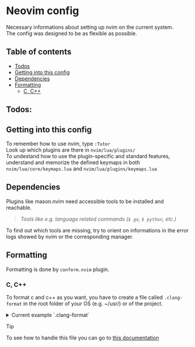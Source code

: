 # Neovim config

Necessary informations about setting up nvim on the current system.  
The config was designed to be as flexible as possible.

## Table of contents

- [Todos](#todos)
- [Getting into this config](#getting-into-this-config)
- [Dependencies](#dependencies)
- [Formatting](#formatting)
  - [C, C++](#c-c)

## Todos:

## Getting into this config

To remember how to use nvim, type `:Tutor`  
Look up which plugins are there in `nvim/lua/plugins/`  
To undestand how to use the plugin-specific and standard features, understand and memorize the defined keymaps in both `nvim/lua/core/keymaps.lua` and `nvim/lua/plugins/keymaps.lua`

## Dependencies

Plugins like mason.nvim need accessible tools to be installed and reachable.

> _Tools like e.g. language related commands (`$ go`, `$ python`, etc.)_

To find out which tools are missing, try to orient on informations in the error logs showed by nvim or the corresponding manager.

## Formatting

Formatting is done by `conform.nvim` plugin.

### C, C++

To format c and c++ as you want, you have to create a file called `.clang-format` in the root folder of your OS (e.g. ~/usr/) or of the project.

<details>
    <summary>Current example `.clang-format` </summary>

```yaml
---
# We'll use defaults from the LLVM style, but with 4 columns indentation.
BasedOnStyle: LLVM
IndentWidth: 4
ColumnLimit: 0

Language: Cpp
# Force pointers to the type for C++.
DerivePointerAlignment: false
PointerAlignment: Left
AlignAfterOpenBracket: true
AccessModifierOffset: -4
```

</details>

> [!TIP]
> To see how to handle this file you can go to [this documentation](https://clang.llvm.org/docs/ClangFormatStyleOptions.html)
